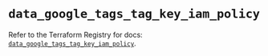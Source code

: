 # `data_google_tags_tag_key_iam_policy`

Refer to the Terraform Registry for docs: [`data_google_tags_tag_key_iam_policy`](https://registry.terraform.io/providers/hashicorp/google/6.49.2/docs/data-sources/tags_tag_key_iam_policy).

